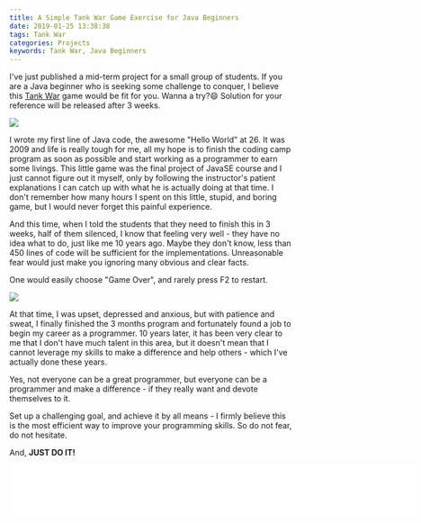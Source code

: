 ```yaml
---
title: A Simple Tank War Game Exercise for Java Beginners
date: 2019-01-25 13:38:38
tags: Tank War
categories: Projects
keywords: Tank War, Java Beginners
---
```


I've just published a mid-term project for a small group of students. If you are a Java beginner who is seeking some challenge to conquer, I believe this [Tank War](https://github.com/nateyoung427/tankwar) game would be fit for you. Wanna a try?😄 Solution for your reference will be released after 3 weeks.

![](https://www.dropbox.com/s/h7lb40jzzkcskun/tank-war.jpg?dl=1)<!-- more -->

I wrote my first line of Java code, the awesome "Hello World" at 26. It was 2009 and life is really tough for me, all my hope is to finish the coding camp program as soon as possible and start working as a programmer to earn some livings. This little game was the final project of JavaSE course and I just cannot figure out it myself, only by following the instructor's patient explanations I can catch up with what he is actually doing at that time. I don't remember how many hours I spent on this little, stupid, and boring game, but I would never forget this painful experience.

And this time, when I told the students that they need to finish this in 3 weeks, half of them silenced, I know that feeling very well - they have no idea what to do, just like me 10 years ago. Maybe they don't know, less than 450 lines of code will be sufficient for the implementations. Unreasonable fear would just make you ignoring many obvious and clear facts.

One would easily choose "Game Over", and rarely press F2 to restart.

![](https://www.dropbox.com/s/z1gars1msdvmsug/game-over.jpg?dl=1)

At that time, I was upset, depressed and anxious, but with patience and sweat, I finally finished the 3 months program and fortunately found a job to begin my career as a programmer. 10 years later, it has been very clear to me that I don't have much talent in this area, but it doesn't mean that I cannot leverage my skills to make a difference and help others - which I've actually done these years.

Yes, not everyone can be a great programmer, but everyone can be a programmer and make a difference - if they really want and devote themselves to it.

Set up a challenging goal, and achieve it by all means - I firmly believe this is the most efficient way to improve your programming skills. So do not fear, do not hesitate.

And, **JUST DO IT!**

<script type="text/javascript">
amzn_assoc_placement = "adunit0";
amzn_assoc_search_bar = "false";
amzn_assoc_tracking_id = "oldyoungboy-20";
amzn_assoc_ad_mode = "manual";
amzn_assoc_ad_type = "smart";
amzn_assoc_marketplace = "amazon";
amzn_assoc_region = "US";
amzn_assoc_title = "";
amzn_assoc_linkid = "de429ade981a7c8fe5027e941b980ae1";
amzn_assoc_asins = "B00TFAET2G,0134685997,0134757599,020161622X";
</script>
<script src="//z-na.amazon-adsystem.com/widgets/onejs?MarketPlace=US"></script>

<iframe src="//rcm-na.amazon-adsystem.com/e/cm?o=1&p=48&l=ur1&category=books&banner=0HX1M2P8DDZ20D689R82&f=ifr&linkID=61f529dfb8b35107c92efc29a2c3c8dc&t=javaneversleep-20&tracking_id=javaneversleep-20" width="728" height="90" scrolling="no" border="0" marginwidth="0" style="border:none;" frameborder="0"></iframe>